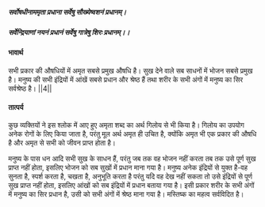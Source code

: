 ##### सर्वोषधीनाममृता प्रधाना सर्वेषु सौख्येष्वशनं प्रधानम्।
##### सर्वेन्द्रियाणां नयनं प्रधानं सर्वेषु गात्रेषु शिरः प्रधानम्।। 

#### भावार्थ

सभी प्रकार की औषधियों में अमृत सबसे प्रमुख औषधि है। सुख देने वाले सब साधनों में भोजन सबसे प्रमुख है। मनुष्य की सभी इंद्रियों में आंखें सबसे प्रधान और श्रेष्ठ हैं तथा शरीर के सभी अंगों में मनुष्य का सिर सर्वश्रेष्ठ है। ||4||

#### तात्पर्य

कुछ व्यक्तियों ने इस श्लोक में आए हुए अमृता शब्द का अर्थ गिलोय से भी किया है। गिलोय का उपयोग अनेक रोगों के लिए किया जाता है, परंतु मूल अर्थ अमृत ही उचित है, क्योंकि अमृत भी एक प्रकार की औषधि है और अमृत से सभी को जीवन प्राप्त होता है।

मनुष्य के पास धन आदि सभी सुख के साधन हैं, परंतु जब तक वह भोजन नहीं करता तब तक उसे पूर्ण सुख प्राप्त नहीं होता, इसलिए भोजन को सब सुखों में प्रधान माना गया है। मनुष्य अनेक इंद्रियों से युक्त है-वह सुनता है, स्पर्श करता है, चखता है, अनुभूति करता है परंतु यदि वह देख नहीं सकता तो उसे इंद्रियों से पूर्ण सुख प्राप्त नहीं होता, इसलिए आंखों को सब इंद्रियों में प्रधान बताया गया है। इसी प्रकार शरीर के सभी अंगों में मनुष्य का सिर प्रधान है, उसी को सभी अंगों में श्रेष्ठ माना गया है। मस्तिष्क का महत्व सर्वविदित है।